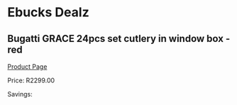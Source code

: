 
# Ebucks Dealz
## Bugatti GRACE 24pcs set cutlery in window box - red
[Product Page](https://www.ebucks.com/web/shop/productSelected.do?prodId=1161821285&catId=1236470727)

Price: R2299.00

Savings: 


	
